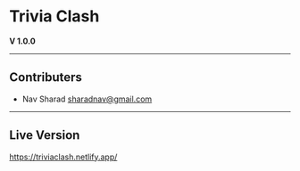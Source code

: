 # Trivia Clash

**V 1.0.0**


---
## Contributers

- Nav Sharad <sharadnav@gmail.com>

---
## Live Version

<https://triviaclash.netlify.app/>

